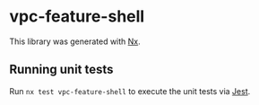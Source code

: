 # vpc-feature-shell

This library was generated with [Nx](https://nx.dev).

## Running unit tests

Run `nx test vpc-feature-shell` to execute the unit tests via [Jest](https://jestjs.io).
